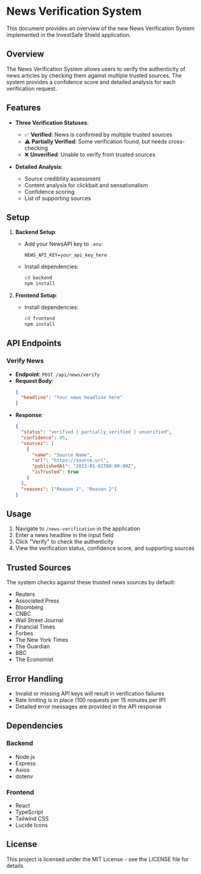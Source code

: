 # News Verification System

This document provides an overview of the new News Verification System implemented in the InvestSafe Shield application.

## Overview

The News Verification System allows users to verify the authenticity of news articles by checking them against multiple trusted sources. The system provides a confidence score and detailed analysis for each verification request.

## Features

- **Three Verification Statuses**:
  - ✅ **Verified**: News is confirmed by multiple trusted sources
  - ⚠️ **Partially Verified**: Some verification found, but needs cross-checking
  - ❌ **Unverified**: Unable to verify from trusted sources

- **Detailed Analysis**:
  - Source credibility assessment
  - Content analysis for clickbait and sensationalism
  - Confidence scoring
  - List of supporting sources

## Setup

1. **Backend Setup**:
   - Add your NewsAPI key to `.env`:
     ```
     NEWS_API_KEY=your_api_key_here
     ```
   - Install dependencies:
     ```bash
     cd backend
     npm install
     ```

2. **Frontend Setup**:
   - Install dependencies:
     ```bash
     cd frontend
     npm install
     ```

## API Endpoints

### Verify News
- **Endpoint**: `POST /api/news/verify`
- **Request Body**:
  ```json
  {
    "headline": "Your news headline here"
  }
  ```
- **Response**:
  ```json
  {
    "status": "verified | partially_verified | unverified",
    "confidence": 85,
    "sources": [
      {
        "name": "Source Name",
        "url": "https://source.url",
        "publishedAt": "2023-01-01T00:00:00Z",
        "isTrusted": true
      }
    ],
    "reasons": ["Reason 1", "Reason 2"]
  }
  ```

## Usage

1. Navigate to `/news-verification` in the application
2. Enter a news headline in the input field
3. Click "Verify" to check the authenticity
4. View the verification status, confidence score, and supporting sources

## Trusted Sources

The system checks against these trusted news sources by default:
- Reuters
- Associated Press
- Bloomberg
- CNBC
- Wall Street Journal
- Financial Times
- Forbes
- The New York Times
- The Guardian
- BBC
- The Economist

## Error Handling

- Invalid or missing API keys will result in verification failures
- Rate limiting is in place (100 requests per 15 minutes per IP)
- Detailed error messages are provided in the API response

## Dependencies

### Backend
- Node.js
- Express
- Axios
- dotenv

### Frontend
- React
- TypeScript
- Tailwind CSS
- Lucide Icons

## License

This project is licensed under the MIT License - see the LICENSE file for details.
